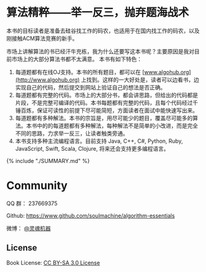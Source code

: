 # 算法精粹——举一反三，抛弃题海战术

本书的目标读者是准备去硅谷找工作的码农，也适用于在国内找工作的码农，以及刚接触ACM算法竞赛的新手。

市场上讲解算法的书已经汗牛充栋，我为什么还要写这本书呢？主要原因是我对目前市场上的大部分算法书都不太满意。 本书有如下特色：

1. 每道题都有在线OJ支持。本书的所有题目，都可以在 [www.algohub.org](http://www.algohub.org) 上找到。这样的一大好处是，读者可以边看书，边实现自己的代码，然后提交到网站上验证自己的想法是否正确。
2. 每道题都有完整的代码。市场上的大部分书，都会讲思路，但给出的代码都是片段，不是完整可编译的代码。本书每题都有完整的代码，且每个代码经过千锤百炼，保证可读性的前提下尽可能简短，方面读者在面试中能快速写出来。
3. 每道题都有多种解法。本书的宗旨是，用尽可能少的题目，覆盖尽可能多的算法。本书中的的每道题都有多种解法，每种解法不是简单的小改进，而是完全不同的思路，力求举一反三，让读者触类旁通。
4. 本书支持多种主流编程语言。目前支持 Java, C++, C#, Python, Ruby, JavaScript, Swift, Scala, Clojure, 将来还会支持更多编程语言。


{% include "./SUMMARY.md" %}


# Community

QQ 群： 237669375

Github: <https://www.github.com/soulmachine/algorithm-essentials>

微博： [@灵魂机器](http://weibo.com/soulmachine)

## License
Book License: [CC BY-SA 3.0 License](http://creativecommons.org/licenses/by-sa/3.0/)
